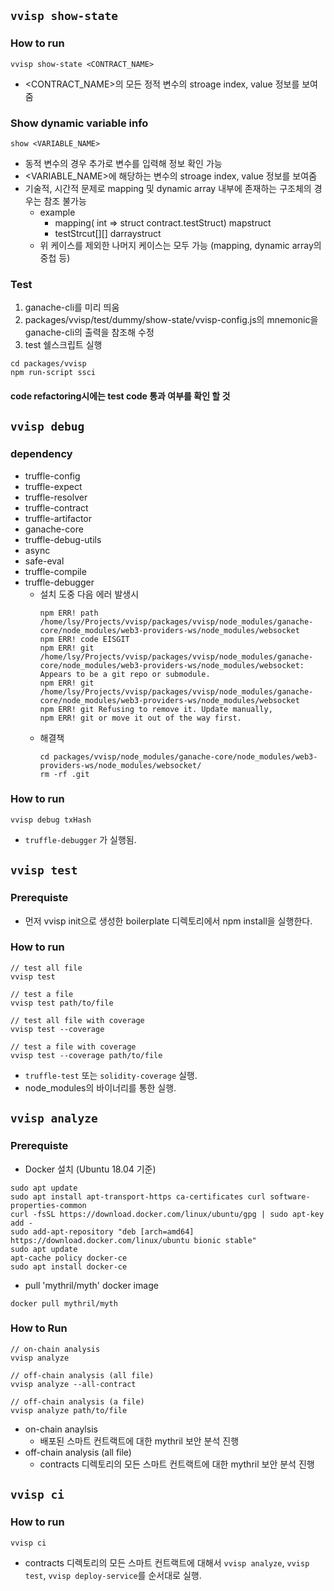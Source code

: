 ## ```vvisp show-state```
### How to run
```
vvisp show-state <CONTRACT_NAME>
```
- <CONTRACT_NAME>의 모든 정적 변수의 stroage index, value 정보를 보여줌

### Show dynamic variable info
```
show <VARIABLE_NAME>
```
- 동적 변수의 경우 추가로 변수를 입력해 정보 확인 가능
- <VARIABLE_NAME>에 해당하는 변수의 stroage index, value 정보를 보여줌
- 기술적, 시간적 문제로 mapping 및 dynamic array 내부에 존재하는 구조체의 경우는 참조 불가능
    - example
        - mapping( int => struct contract.testStruct) mapstruct
        - testStrcut[][] darraystruct
    - 위 케이스를 제외한 나머지 케이스는 모두 가능 (mapping, dynamic array의 중첩 등)

### Test
1. ganache-cli를 미리 띄움
2. packages/vvisp/test/dummy/show-state/vvisp-config.js의 mnemonic을 ganache-cli의 출력을 참조해 수정
3. test 쉘스크립트 실행
```
cd packages/vvisp
npm run-script ssci
```
#### code refactoring시에는 test code 통과 여부를 확인 할 것


## ```vvisp debug```
### dependency
* truffle-config
* truffle-expect
* truffle-resolver
* truffle-contract
* truffle-artifactor
* ganache-core
* truffle-debug-utils
* async
* safe-eval
* truffle-compile
* truffle-debugger
    * 설치 도중 다음 에러 발생시
        ```
        npm ERR! path /home/lsy/Projects/vvisp/packages/vvisp/node_modules/ganache-core/node_modules/web3-providers-ws/node_modules/websocket
        npm ERR! code EISGIT
        npm ERR! git /home/lsy/Projects/vvisp/packages/vvisp/node_modules/ganache-core/node_modules/web3-providers-ws/node_modules/websocket: Appears to be a git repo or submodule.
        npm ERR! git     /home/lsy/Projects/vvisp/packages/vvisp/node_modules/ganache-core/node_modules/web3-providers-ws/node_modules/websocket
        npm ERR! git Refusing to remove it. Update manually,
        npm ERR! git or move it out of the way first.
        ```
    * 해결책
        ```
        cd packages/vvisp/node_modules/ganache-core/node_modules/web3-providers-ws/node_modules/websocket/
        rm -rf .git
        ```
### How to run
```
vvisp debug txHash
```
* ```truffle-debugger``` 가 실행됨.



## ```vvisp test```
### Prerequiste
- 먼저 vvisp init으로 생성한 boilerplate 디렉토리에서 npm install을 실행한다.
### How to run
```
// test all file
vvisp test

// test a file
vvisp test path/to/file

// test all file with coverage
vvisp test --coverage

// test a file with coverage
vvisp test --coverage path/to/file
```
* ```truffle-test``` 또는 ```solidity-coverage``` 실행.
* node_modules의 바이너리를 통한 실행.



## ```vvisp analyze```

### Prerequiste
- Docker 설치 (Ubuntu 18.04 기준)
```
sudo apt update
sudo apt install apt-transport-https ca-certificates curl software-properties-common
curl -fsSL https://download.docker.com/linux/ubuntu/gpg | sudo apt-key add -
sudo add-apt-repository "deb [arch=amd64] https://download.docker.com/linux/ubuntu bionic stable"
sudo apt update
apt-cache policy docker-ce
sudo apt install docker-ce
```

- pull 'mythril/myth' docker image
```
docker pull mythril/myth
```

### How to Run
```
// on-chain analysis
vvisp analyze

// off-chain analysis (all file)
vvisp analyze --all-contract

// off-chain analysis (a file)
vvisp analyze path/to/file
```
* on-chain anaylsis
    * 배포된 스마트 컨트랙트에 대한 mythril 보안 분석 진행
* off-chain analysis (all file)
    * contracts 디렉토리의 모든 스마트 컨트랙트에 대한 mythril 보안 분석 진행



## ```vvisp ci```
### How to run
```
vvisp ci
```
* contracts 디렉토리의 모든 스마트 컨트랙트에 대해서 `vvisp analyze`, `vvisp test`, `vvisp deploy-service`를 순서대로 실행.

